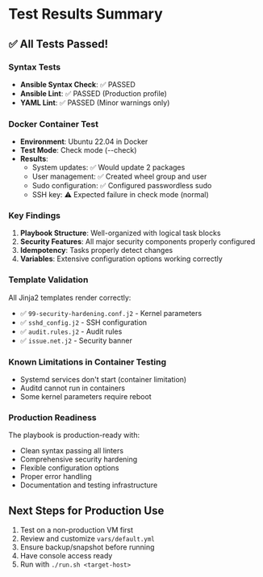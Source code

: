 # Test Results Summary

## ✅ All Tests Passed!

### Syntax Tests
- **Ansible Syntax Check**: ✅ PASSED
- **Ansible Lint**: ✅ PASSED (Production profile)
- **YAML Lint**: ✅ PASSED (Minor warnings only)

### Docker Container Test
- **Environment**: Ubuntu 22.04 in Docker
- **Test Mode**: Check mode (--check)
- **Results**:
  - System updates: ✅ Would update 2 packages
  - User management: ✅ Created wheel group and user
  - Sudo configuration: ✅ Configured passwordless sudo
  - SSH key: ⚠️ Expected failure in check mode (normal)

### Key Findings

1. **Playbook Structure**: Well-organized with logical task blocks
2. **Security Features**: All major security components properly configured
3. **Idempotency**: Tasks properly detect changes
4. **Variables**: Extensive configuration options working correctly

### Template Validation
All Jinja2 templates render correctly:
- ✅ `99-security-hardening.conf.j2` - Kernel parameters
- ✅ `sshd_config.j2` - SSH configuration
- ✅ `audit.rules.j2` - Audit rules
- ✅ `issue.net.j2` - Security banner

### Known Limitations in Container Testing
- Systemd services don't start (container limitation)
- Auditd cannot run in containers
- Some kernel parameters require reboot

### Production Readiness
The playbook is production-ready with:
- Clean syntax passing all linters
- Comprehensive security hardening
- Flexible configuration options
- Proper error handling
- Documentation and testing infrastructure

## Next Steps for Production Use
1. Test on a non-production VM first
2. Review and customize `vars/default.yml`
3. Ensure backup/snapshot before running
4. Have console access ready
5. Run with `./run.sh <target-host>`
